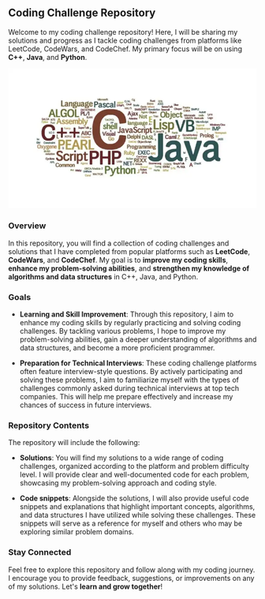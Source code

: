 ## Coding Challenge Repository

Welcome to my coding challenge repository! Here, I will be sharing my solutions and progress as I tackle coding challenges from platforms like LeetCode, CodeWars, and CodeChef. My primary focus will be on using **C++**, **Java**, and **Python**.


![Coding Image](https://github.com/LongTran15200/LeetC-CWars-Cchef-etc/blob/main/Images/which_programming_language_to_learn_thumb800.png?raw=true)



### Overview

In this repository, you will find a collection of coding challenges and solutions that I have completed from popular platforms such as **LeetCode**, **CodeWars**, and **CodeChef**. My goal is to **improve my coding skills**, **enhance my problem-solving abilities**, and **strengthen my knowledge of algorithms and data structures** in C++, Java, and Python.

### Goals

- **Learning and Skill Improvement**: Through this repository, I aim to enhance my coding skills by regularly practicing and solving coding challenges. By tackling various problems, I hope to improve my problem-solving abilities, gain a deeper understanding of algorithms and data structures, and become a more proficient programmer.

- **Preparation for Technical Interviews**: These coding challenge platforms often feature interview-style questions. By actively participating and solving these problems, I aim to familiarize myself with the types of challenges commonly asked during technical interviews at top tech companies. This will help me prepare effectively and increase my chances of success in future interviews.

### Repository Contents

The repository will include the following:

- **Solutions**: You will find my solutions to a wide range of coding challenges, organized according to the platform and problem difficulty level. I will provide clear and well-documented code for each problem, showcasing my problem-solving approach and coding style.

- **Code snippets**: Alongside the solutions, I will also provide useful code snippets and explanations that highlight important concepts, algorithms, and data structures I have utilized while solving these challenges. These snippets will serve as a reference for myself and others who may be exploring similar problem domains.

### Stay Connected

Feel free to explore this repository and follow along with my coding journey. I encourage you to provide feedback, suggestions, or improvements on any of my solutions. Let's **learn and grow together**!
